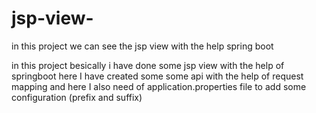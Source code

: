 # jsp-view-
in this project we can see the jsp view  with the help spring boot 

in this project besically i have done some jsp view with the help of springboot here I have created some some api with the help of request mapping and here I also need of 
application.properties file to add some  configuration  (prefix and suffix)
